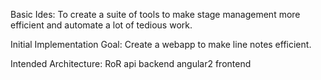 Basic Ides:
  To create a suite of tools to make stage management more efficient and automate 
  a lot of tedious work.

Initial Implementation Goal:
  Create a webapp to make line notes efficient.

Intended Architecture:
  RoR api backend
  angular2 frontend


